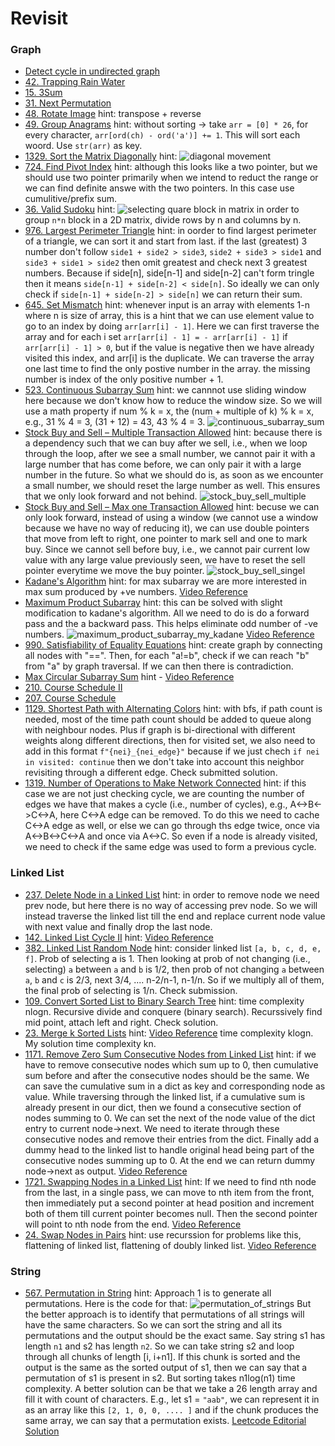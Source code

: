 # Revisit
### Graph
- [Detect cycle in undirected graph](https://www.geeksforgeeks.org/problems/detect-cycle-in-an-undirected-graph/1?itm_source=geeksforgeeks&itm_medium=article&itm_campaign=practice_card)
- [42. Trapping Rain Water](https://leetcode.com/problems/trapping-rain-water)
- [15. 3Sum](https://leetcode.com/problems/3sum/description)
- [31. Next Permutation](https://leetcode.com/problems/next-permutation/description)
- [48. Rotate Image](https://leetcode.com/problems/rotate-image/submissions/1439548326)
  hint: transpose + reverse
- [49. Group Anagrams](https://leetcode.com/problems/group-anagrams/submissions/1440056199)
  hint: without sorting -> take `arr = [0] * 26`, for every character, `arr[ord(ch) - ord('a')] += 1`. This will sort each woord. Use `str(arr)` as key.
- [1329. Sort the Matrix Diagonally](https://leetcode.com/problems/sort-the-matrix-diagonally/description)
  hint: ![diagonal movement](hint/img/diagonal.png)
- [724. Find Pivot Index](https://leetcode.com/problems/find-pivot-index/description/)
  hint: although this looks like a two pointer, but we should use two pointer primarily when we intend to reduct the range or we can find definite answe with the two pointers. In this case use cumulitive/prefix sum.
- [36. Valid Sudoku](https://leetcode.com/problems/valid-sudoku/description/)
  hint: ![selecting quare block in matrix](hint/img/select_square_block.png)
  in order to group `n*n` block in a 2D matrix, divide rows by n and columns by n.
- [976. Largest Perimeter Triangle](https://leetcode.com/problems/largest-perimeter-triangle/description/)
  hint: in oorder to find largest perimeter of a triangle, we can sort it and start from last. if the last (greatest) 3 number don't follow `side1 + side2 > side3`, `side2 + side3 > side1` and `side3 + side1 > side2` then omit greatest and check next 3 greatest numbers. Because if side[n], side[n-1] and side[n-2] can't form tringle then it means `side[n-1] + side[n-2] < side[n]`. So ideally we can only check if `side[n-1] + side[n-2] > side[n]` we can return their sum.
- [645. Set Mismatch](https://leetcode.com/problems/set-mismatch/description)
  hint: whenever input is an array with elements 1-n where n is size of array, this is a hint that we can use element value to go to an index by doing `arr[arr[i] - 1]`. Here we can first traverse the array and for each i set `arr[arr[i] - 1] = - arr[arr[i] - 1]` if `arr[arr[i] - 1] > 0`, but if the value is negative then we have already visited this index, and arr[i] is the duplicate. We can traverse the array one last time to find the only postive number in the array. the missing number is index of the only positive number + 1. 
- [523. Continuous Subarray Sum](https://leetcode.com/problems/continuous-subarray-sum/description/)
  hint: we cannnot use sliding window here because we don't know how to reduce the window size. So we will use a math property if num % k = x, the (num + multiple of k) % k = x, e.g., 31 % 4 = 3, (31 + 12) = 43, 43 % 4 = 3.
  ![continuous_subarray_sum](hint/img/continuous_subarray_sum.png) 
- [Stock Buy and Sell – Multiple Transaction Allowed](https://www.geeksforgeeks.org/batch/gfg-160-problems/track/arrays-gfg-160/problem/stock-buy-and-sell2615)
  hint: because there is a dependency such that we can buy after we sell, i.e., when we loop through the loop, after we see a small number, we cannot pair it with a large number that has come before, we can only pair it with a large number in the future. So what we should do is, as soon as we encounter a small number, we should reset the large number as well. This ensures that we only look forward and not behind.
  ![stock_buy_sell_multiple](hint/img/stock_buy_sell_multiple.png)
- [Stock Buy and Sell – Max one Transaction Allowed](https://www.geeksforgeeks.org/batch/gfg-160-problems/track/arrays-gfg-160/problem/buy-stock-2)
  hint: becuse we can only look forward, instead of using a window (we cannot use a window because we have no way of reducing it), we can use double pointers that move from left to right, one pointer to mark sell and one to mark buy. Since we cannot sell before buy, i.e., we cannot pair current low value with any large value previously seen, we have to reset the sell pointer everytime we move the buy pointer.
  ![stock_buy_sell_singel](hint/img/stock_buy_sell_single.png)
- [Kadane's Algorithm](https://www.geeksforgeeks.org/batch/gfg-160-problems/track/arrays-gfg-160/problem/kadanes-algorithm-1587115620)
  hint: for max subarray we are more interested in max sum produced by +ve numbers.
  [Video Reference](https://www.youtube.com/watch?v=AHZpyENo7k4)
- [Maximum Product Subarray](https://www.geeksforgeeks.org/batch/gfg-160-problems/track/arrays-gfg-160/problem/maximum-product-subarray3604)
  hint: this can be solved with slight modification to kadane's algorithm. All we need to do is do a forward pass and the a backward pass. This helps eliminate odd number of -ve numbers.
  ![maximum_product_subarray_my_kadane](hint/img/maximum_product_subarray_my_kadane.png)
  [Video Reference](https://www.youtube.com/watch?v=hnswaLJvr6g)
- [990. Satisfiability of Equality Equations](https://leetcode.com/problems/satisfiability-of-equality-equations/description/)
  hint: create graph by connecting all nodes with "==". Then, for each "a!=b", check if we can reach "b" from "a" by graph traversal. If we can then there is contradiction.
- [Max Circular Subarray Sum](https://www.geeksforgeeks.org/batch/gfg-160-problems/track/arrays-gfg-160/problem/max-circular-subarray-sum-1587115620)
  hint - [Video Reference](https://www.youtube.com/watch?v=Za8V4wkZKkM)
- [210. Course Schedule II](https://leetcode.com/problems/course-schedule-ii/description/)
- [207. Course Schedule](https://leetcode.com/problems/course-schedule/)
- [1129. Shortest Path with Alternating Colors](https://leetcode.com/problems/shortest-path-with-alternating-colors/description/)
  hint: with bfs, if path count is needed, most of the time path count should be added to queue along with neighbour nodes. Plus if graph is bi-directional with different weights along different directions, then for visited set, we also need to add in this format `f"{nei}_{nei_edge}"` because if we just chech `if nei in visited: continue` then we don't take into account this neighbor revisiting through a different edge. Check submitted solution.
- [1319. Number of Operations to Make Network Connected](https://leetcode.com/problems/number-of-operations-to-make-network-connected/description/)
  hint: if this case we are not just checking cycle, we are counting the number of edges we have that makes a cycle (i.e., number of cycles), e.g., A<->B<->C<->A, here C<->A edge can be removed. To do this we need to cache C<->A edge as well, or else we can go through ths edge twice, once via A<->B<->C<->A and once via A<->C. So even if a node is already visited, we need to check if the same edge was used to form a previous cycle.
### Linked List
- [237. Delete Node in a Linked List](https://leetcode.com/problems/delete-node-in-a-linked-list/description/)
  hint: in order to remove node we need prev node, but here there is no way of accessing prev node. So we will instead traverse the linked list till the end and replace current node value with next value and finally drop the last node.
- [142. Linked List Cycle II](https://leetcode.com/problems/linked-list-cycle-ii/description/)
  hint: [Video Reference](https://www.youtube.com/watch?v=vlrxs-LPni4&list=PLpIkg8OmuX-LH398-_ZcuHiRueOdsJbXU&index=5)
- [382. Linked List Random Node](https://leetcode.com/problems/linked-list-random-node/description)
  hint: consider linked list `[a, b, c, d, e, f]`. Prob of selecting a is 1. Then looking at prob of not changing (i.e., selecting) `a` between `a` and `b` is 1/2, then prob of not changing `a` between `a`, `b` and `c` is 2/3, next 3/4, .... n-2/n-1, n-1/n. So if we multiply all of them, the final prob of selecting is 1/n. Check submission.
- [109. Convert Sorted List to Binary Search Tree](https://leetcode.com/problems/convert-sorted-list-to-binary-search-tree/description/)
  hint: time complexity nlogn. Recursive divide and conquere (binary search). Recurssively find mid point, attach left and right. Check solution.
- [23. Merge k Sorted Lists](https://leetcode.com/problems/merge-k-sorted-lists/description/)
  hint: [Video Reference](https://www.youtube.com/watch?v=Q64u-W3l3mA&list=PLpIkg8OmuX-LH398-_ZcuHiRueOdsJbXU&index=8) time complexity klogn. My solution time complexity kn.
- [1171. Remove Zero Sum Consecutive Nodes from Linked List](https://leetcode.com/problems/remove-zero-sum-consecutive-nodes-from-linked-list/description/)
  hint: if we have to remove consecutive nodes which sum up to 0, then cumulative sum before and after the consecutive nodes should be the same. We can save the cumulative sum in a dict as key and corresponding node as value. While traversing through the linked list, if a cumulative sum is already present in our dict, then we found a consecutive section of nodes summing to 0. We can set the next of the node value of the dict entry to current node->next. We need to iterate through these consecutive nodes and remove their entries from the dict. Finally add a dummy head to the linked list to handle original head being part of the consecutive nodes summing up to 0. At the end we can return dummy node->next as output. [Video Reference](https://www.youtube.com/watch?v=5UWEVMg10rY&list=PLpIkg8OmuX-LH398-_ZcuHiRueOdsJbXU&index=9)
- [1721. Swapping Nodes in a Linked List](https://www.youtube.com/watch?v=TxryJMerDwE&list=PLpIkg8OmuX-LH398-_ZcuHiRueOdsJbXU&index=10)
  hint: If we need to find nth node from the last, in a single pass, we can move to nth item from the front, then immediately put a second pointer at head position and increment both of them till current pointer becomes null. Then the second pointer will point to nth node from the end. [Video Reference](https://www.youtube.com/watch?v=TxryJMerDwE&list=PLpIkg8OmuX-LH398-_ZcuHiRueOdsJbXU&index=10)
- [24. Swap Nodes in Pairs](https://leetcode.com/problems/swap-nodes-in-pairs/description/)
  hint: use recurssion for problems like this, flattening of linked list, flattening of doubly linked list. [Video Reference](https://www.youtube.com/watch?v=8yLiGS4ntHw&list=PLpIkg8OmuX-LH398-_ZcuHiRueOdsJbXU&index=11)
### String
- [567. Permutation in String](https://leetcode.com/problems/permutation-in-string/description/)
  hint: Approach 1 is to generate all permutations. Here is the code for that: ![permutation_of_strings](hint/img/permutation_of_strings.png)
But the better approach is to identify that permutations of all strings will have the same characters. So we can sort the string and all its permutations and the output should be the exact same. Say string s1 has length `n1` and s2 has length `n2`. So we can take string s2 and loop through all chunks of length [i, i+n1]. If this chunk is sorted and the output is the same as the sorted output of s1, then we can say that a permutation of s1 is present in s2. But sorting takes n1log(n1) time complexity. A better solution can be that we take a 26 length array and fill it with count of characters. E.g., let s1 = `"aab"`, we can represent it in as an array like this `[2, 1, 0, 0, .... ]` and if the chunk produces the same array, we can say that a permutation exists. [Leetcode Editorial Solution](https://leetcode.com/problems/permutation-in-string/editorial/)

